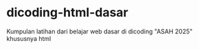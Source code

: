 # dicoding-html-dasar
Kumpulan latihan dari belajar web dasar di dicoding "ASAH 2025" khususnya html
